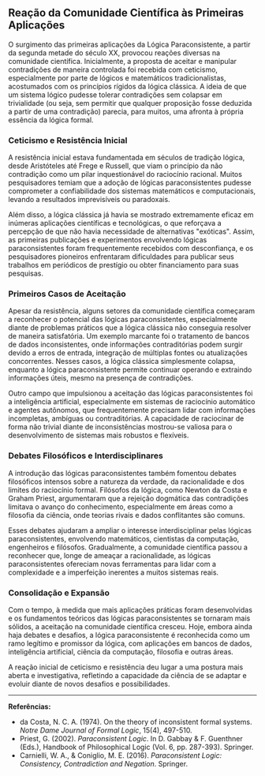 
## Reação da Comunidade Científica às Primeiras Aplicações

O surgimento das primeiras aplicações da Lógica Paraconsistente, a partir da segunda metade do século XX, provocou reações diversas na comunidade científica. Inicialmente, a proposta de aceitar e manipular contradições de maneira controlada foi recebida com ceticismo, especialmente por parte de lógicos e matemáticos tradicionalistas, acostumados com os princípios rígidos da lógica clássica. A ideia de que um sistema lógico pudesse tolerar contradições sem colapsar em trivialidade (ou seja, sem permitir que qualquer proposição fosse deduzida a partir de uma contradição) parecia, para muitos, uma afronta à própria essência da lógica formal.

### Ceticismo e Resistência Inicial

A resistência inicial estava fundamentada em séculos de tradição lógica, desde Aristóteles até Frege e Russell, que viam o princípio da não contradição como um pilar inquestionável do raciocínio racional. Muitos pesquisadores temiam que a adoção de lógicas paraconsistentes pudesse comprometer a confiabilidade dos sistemas matemáticos e computacionais, levando a resultados imprevisíveis ou paradoxais.

Além disso, a lógica clássica já havia se mostrado extremamente eficaz em inúmeras aplicações científicas e tecnológicas, o que reforçava a percepção de que não havia necessidade de alternativas "exóticas". Assim, as primeiras publicações e experimentos envolvendo lógicas paraconsistentes foram frequentemente recebidos com desconfiança, e os pesquisadores pioneiros enfrentaram dificuldades para publicar seus trabalhos em periódicos de prestígio ou obter financiamento para suas pesquisas.

### Primeiros Casos de Aceitação

Apesar da resistência, alguns setores da comunidade científica começaram a reconhecer o potencial das lógicas paraconsistentes, especialmente diante de problemas práticos que a lógica clássica não conseguia resolver de maneira satisfatória. Um exemplo marcante foi o tratamento de bancos de dados inconsistentes, onde informações contraditórias podem surgir devido a erros de entrada, integração de múltiplas fontes ou atualizações concorrentes. Nesses casos, a lógica clássica simplesmente colapsa, enquanto a lógica paraconsistente permite continuar operando e extraindo informações úteis, mesmo na presença de contradições.

Outro campo que impulsionou a aceitação das lógicas paraconsistentes foi a inteligência artificial, especialmente em sistemas de raciocínio automático e agentes autônomos, que frequentemente precisam lidar com informações incompletas, ambíguas ou contraditórias. A capacidade de raciocinar de forma não trivial diante de inconsistências mostrou-se valiosa para o desenvolvimento de sistemas mais robustos e flexíveis.

### Debates Filosóficos e Interdisciplinares

A introdução das lógicas paraconsistentes também fomentou debates filosóficos intensos sobre a natureza da verdade, da racionalidade e dos limites do raciocínio formal. Filósofos da lógica, como Newton da Costa e Graham Priest, argumentaram que a rejeição dogmática das contradições limitava o avanço do conhecimento, especialmente em áreas como a filosofia da ciência, onde teorias rivais e dados conflitantes são comuns.

Esses debates ajudaram a ampliar o interesse interdisciplinar pelas lógicas paraconsistentes, envolvendo matemáticos, cientistas da computação, engenheiros e filósofos. Gradualmente, a comunidade científica passou a reconhecer que, longe de ameaçar a racionalidade, as lógicas paraconsistentes ofereciam novas ferramentas para lidar com a complexidade e a imperfeição inerentes a muitos sistemas reais.

### Consolidação e Expansão

Com o tempo, à medida que mais aplicações práticas foram desenvolvidas e os fundamentos teóricos das lógicas paraconsistentes se tornaram mais sólidos, a aceitação na comunidade científica cresceu. Hoje, embora ainda haja debates e desafios, a lógica paraconsistente é reconhecida como um ramo legítimo e promissor da lógica, com aplicações em bancos de dados, inteligência artificial, ciência da computação, filosofia e outras áreas.

A reação inicial de ceticismo e resistência deu lugar a uma postura mais aberta e investigativa, refletindo a capacidade da ciência de se adaptar e evoluir diante de novos desafios e possibilidades.

---
**Referências:**
- da Costa, N. C. A. (1974). On the theory of inconsistent formal systems. *Notre Dame Journal of Formal Logic*, 15(4), 497-510.
- Priest, G. (2002). *Paraconsistent Logic*. In D. Gabbay & F. Guenthner (Eds.), Handbook of Philosophical Logic (Vol. 6, pp. 287-393). Springer.
- Carnielli, W. A., & Coniglio, M. E. (2016). *Paraconsistent Logic: Consistency, Contradiction and Negation*. Springer.
```
